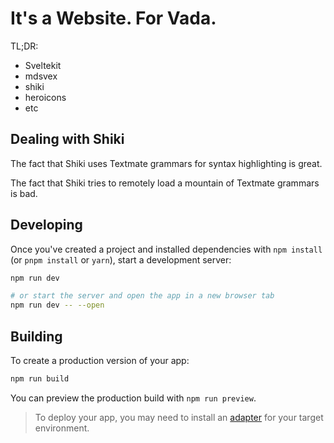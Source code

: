 # It's a Website. For Vada.

TL;DR:

- Sveltekit
- mdsvex
- shiki
- heroicons
- etc

## Dealing with Shiki

The fact that Shiki uses Textmate grammars for syntax highlighting is great.

The fact that Shiki tries to remotely load a mountain of Textmate grammars is bad.

## Developing

Once you've created a project and installed dependencies with `npm install` (or `pnpm install` or `yarn`), start a development server:

```bash
npm run dev

# or start the server and open the app in a new browser tab
npm run dev -- --open
```

## Building

To create a production version of your app:

```bash
npm run build
```

You can preview the production build with `npm run preview`.

> To deploy your app, you may need to install an [adapter](https://kit.svelte.dev/docs/adapters) for your target environment.
